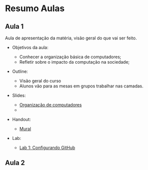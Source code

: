 # Resumo Aulas

## Aula 1

Aula de apresentação da matéria, visão geral do que vai ser feito. 

- Objetivos da aula:
    - Conhecer a organização básica de computadores;
    - Refletir sobre o impacto da computação na sociedade;

- Outline:
    - Visão geral do curso
    - Alunos vão para as mesas em grupos trabalhar nas camadas.
    

- Slides:
    - [Organização de computadores](https://prezi.com/view/InQMPs4wjxMtznUGlW6L/)
    - 
- Handout:
    - [Mural](https://app.mural.co/t/elementos9119/m/elementos9119/1597285239955/b0ee33c2c314f45deed54bff567249274e9cccc6)
- Lab: 
    - [Lab 1: Configurando GitHub](/A-Ambiente-Lab-1)
    
## Aula 2


